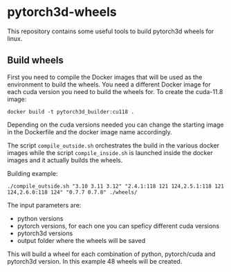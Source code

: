 # pytorch3d-wheels
This repository contains some useful tools to build pytorch3d wheels for linux.

## Build wheels

First you need to compile the Docker images that will be used as the environment to build the wheels. You need a different Docker image for each cuda version you need to build the wheels for. To create the cuda-11.8 image:

```
docker build -t pytorch3d_builder:cu118 .
```

Depending on the cuda versions needed you can change the starting image in the Dockerfile and the docker image name accordingly. 

The script `compile_outside.sh` orchestrates the build in the various docker images while the script `compile_inside.sh` is launched inside the docker images and it actually builds the wheels.

Building example:

```
./compile_outside.sh "3.10 3.11 3.12" "2.4.1:118 121 124,2.5.1:118 121 124,2.6.0:118 124" "0.7.7 0.7.8" ./wheels/
```

The input parameters are:
- python versions
- pytorch versions, for each one you can speficy different cuda versions
- pytorch3d versions
- output folder where the wheels will be saved

This will build a wheel for each combination of python, pytorch/cuda and pytorch3d version. In this example 48 wheels will be created.

